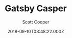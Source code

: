 ---
title: Gatsby Casper
github: https://github.com/scttcper/gatsby-casper
demo: https://gatsby-casper.netlify.app/
author: Scott Cooper
ssg:
  - Gatsby
cms:
  - Ghost
date: 2018-09-10T03:48:22.000Z
description: A Casper 2 blog starter for Gatsby
draft: true
publish_date: '2018-09-10T03:48:22Z'
update_date: '2022-07-13T19:17:02Z'
github_star: 455
github_fork: 179
---
